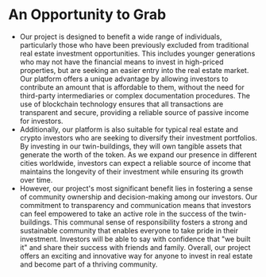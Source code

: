 # An Opportunity to Grab

* Our project is designed to benefit a wide range of individuals, particularly those who have been previously excluded from traditional real estate investment opportunities. This includes younger generations who may not have the financial means to invest in high-priced properties, but are seeking an easier entry into the real estate market. Our platform offers a unique advantage by allowing investors to contribute an amount that is affordable to them, without the need for third-party intermediaries or complex documentation procedures. The use of blockchain technology ensures that all transactions are transparent and secure, providing a reliable source of passive income for investors.
* Additionally, our platform is also suitable for typical real estate and crypto investors who are seeking to diversify their investment portfolios. By investing in our twin-buildings, they will own tangible assets that generate the worth of the token. As we expand our presence in different cities worldwide, investors can expect a reliable source of income that maintains the longevity of their investment while ensuring its growth over time.
* However, our project's most significant benefit lies in fostering a sense of community ownership and decision-making among our investors. Our commitment to transparency and communication means that investors can feel empowered to take an active role in the success of the twin-buildings. This communal sense of responsibility fosters a strong and sustainable community that enables everyone to take pride in their investment. Investors will be able to say with confidence that "we built it" and share their success with friends and family. Overall, our project offers an exciting and innovative way for anyone to invest in real estate and become part of a thriving community.
